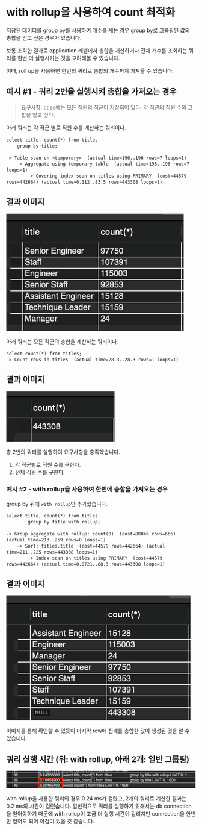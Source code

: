 # with rollup을 사용하여 count 최적화
저장된 데이터를 group by를 사용하여 개수를 세는 경우 group by로 그룹핑된 값의 총합을 얻고 싶은 경우가 있습니다.

보통 조회한 결과로 application 레벨에서 총합을 개산하거나 전체 개수를 조회하는 쿼리를 한번 더 실행시키는 것을 고려해볼 수 있습니다.

이때, roll up을 사용하면 한번의 쿼리로 총합의 개수까지 가져올 수 있습니다.

## 예시 #1 - 쿼리 2번을 실행시켜 총합을 가져오는 경우

> 요구사항: titles에는 모든 직원의 직군이 저장되어 있다. 각 직권의 직원 수와 그 합을 알고 싶다.

아래 쿼리는 각 직군 별로 직원 수를 계산하는 쿼리이다.
```
select title, count(*) from titles 
	group by title;

-> Table scan on <temporary>  (actual time=196..196 rows=7 loops=1)
    -> Aggregate using temporary table  (actual time=196..196 rows=7 loops=1)
        -> Covering index scan on titles using PRIMARY  (cost=44579 rows=442664) (actual time=0.112..83.5 rows=443308 loops=1)
```

## 결과 이미지
![](images/group-by.png)

아래 쿼리는 모든 직군의 총합을 계산하는 쿼리이다.
```
select count(*) from titles;
-> Count rows in titles  (actual time=28.3..28.3 rows=1 loops=1)
```

## 결과 이미지
![](images/count.png)

총 2번의 쿼리를 실행하여 요구사항을 충족했습니다.
1. 각 직군별로 직원 수를 구한다.
2. 전체 직원 수를 구한다.

### 예시 #2 - with rollup을 사용하여 한번에 총합을 가져오는 경우

group by 뒤에 `with rollup`만 추가했습니다.

```
select title, count(*) from titles
		group by title with rollup;

-> Group aggregate with rollup: count(0)  (cost=88846 rows=666) (actual time=213..259 rows=8 loops=1)
    -> Sort: titles.title  (cost=44579 rows=442664) (actual time=211..225 rows=443308 loops=1)
        -> Index scan on titles using PRIMARY  (cost=44579 rows=442664) (actual time=0.0721..88.3 rows=443308 loops=1)
```

## 결과 이미지
![](images/with-rollup.png)

이미지를 통해 확인할 수 있듯이 마지막 row에 집계를 총합한 값이 생성된 것을 알 수 있습니다.

## 쿼리 실행 시간 (위: with rollup, 아래 2개: 일반 그룹핑)
![](images/duration.png)

with rollup을 사용한 쿼리의 경우 0.24 ms가 걸렸고, 2개의 쿼리로 계산한 결과는 0.2 ms의 시간이 걸렸습니다.
알반적으로 쿼리를 실행하기 위해서는 db connection을 얻어야하기 때문에 with rollup이 조금 더 실행 시간이 걸리지만 connection을 한번만 얻어도 되어 이점이 있을 것 같습니다.
